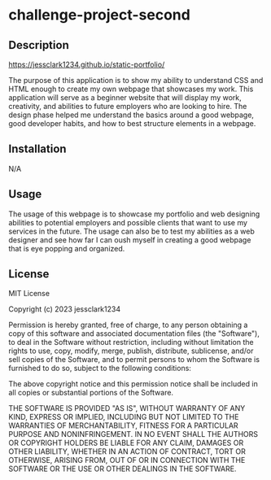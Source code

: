 # challenge-project-second

## Description

https://jessclark1234.github.io/static-portfolio/



The purpose of this application is to show my ability to understand CSS and HTML enough to create my own webpage that showcases my work. This application will serve as a beginner website that will display my work, creativity, and abilities to future employers who are looking to hire. The design phase helped me understand the basics around a good webpage, good developer habits, and how to best structure elements in a webpage. 

## Installation

N/A

## Usage

The usage of this webpage is to showcase my portfolio and web designing abilities to potential employers and possible clients that want to use my services in the future. The usage can also be to test my abilities as a web designer and see how far I can oush myself in creating a good webpage that is eye popping and organized.

## License

MIT License

Copyright (c) 2023 jessclark1234

Permission is hereby granted, free of charge, to any person obtaining a copy
of this software and associated documentation files (the "Software"), to deal
in the Software without restriction, including without limitation the rights
to use, copy, modify, merge, publish, distribute, sublicense, and/or sell
copies of the Software, and to permit persons to whom the Software is
furnished to do so, subject to the following conditions:

The above copyright notice and this permission notice shall be included in all
copies or substantial portions of the Software.

THE SOFTWARE IS PROVIDED "AS IS", WITHOUT WARRANTY OF ANY KIND, EXPRESS OR
IMPLIED, INCLUDING BUT NOT LIMITED TO THE WARRANTIES OF MERCHANTABILITY,
FITNESS FOR A PARTICULAR PURPOSE AND NONINFRINGEMENT. IN NO EVENT SHALL THE
AUTHORS OR COPYRIGHT HOLDERS BE LIABLE FOR ANY CLAIM, DAMAGES OR OTHER
LIABILITY, WHETHER IN AN ACTION OF CONTRACT, TORT OR OTHERWISE, ARISING FROM,
OUT OF OR IN CONNECTION WITH THE SOFTWARE OR THE USE OR OTHER DEALINGS IN THE
SOFTWARE.




